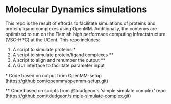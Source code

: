 # Molecular Dynamics simulations

This repo is the result of effords to facilitate simulations of proteins and protein/ligand complexes using OpenMM. Additionally, the contenys are optimized to run on the Flemish high performace computing infractstructure (VSC-HPC) at the UGent.
This repo includes:
1. A script to simulate proteins *
2. A script to simulate protein/ligand complexes **
3. A script to align and renumber the output **
4. A GUI interface to facilitate parameter input

\* Code based on output from OpenMM-setup (https://github.com/openmm/openmm-setup.git)

** Code based on scripts from @tdudgeon's 'simple simulate complex' repo (https://github.com/tdudgeon/simple-simulate-complex.git)
